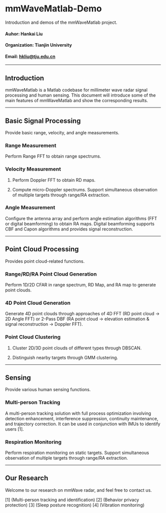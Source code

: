 # mmWaveMatlab-Demo
Introduction and demos of the mmWaveMatlab project.

#### Auhor: Hankai Liu
#### Organization: Tianjin University
#### Email: hkliu@tju.edu.cn
---
## Introduction
mmWaveMatlab is a Matlab codebase for millimeter wave radar signal processing and human sensing. This document will introduce some of the main features of mmWaveMatlab and show the corresponding results.

---

## Basic Signal Processing
Provide basic range, velocity, and angle measurements.

### Range Measurement
Perform Range FFT to obtain range spectrums.

### Velocity Measurement
1. Perform Doppler FFT to obtain RD maps.

2. Compute micro-Doppler spectrums. Support simultaneous observation of multiple targets through range/RA extraction.

### Angle Measurement
Configure the antenna array and perform angle estimation algorithms (FFT or digital beamforming) to obtain RA maps. Digital beamforming supports CBF and Capon algorithms and provides signal reconstruction.

---

## Point Cloud Processing
Provides point cloud-related functions.

### Range/RD/RA Point Cloud Generation 
Perform 1D/2D CFAR in range spectrum, RD Map, and RA map to generate point clouds.

### 4D Point Cloud Generation 
Generate 4D point clouds through approaches of 4D FFT (RD point cloud -> 2D Angle FFT) or 2-Pass DBF (RA point cloud -> elevation estimation & signal reconstruction -> Doppler FFT).

### Point Cloud Clustering 
1. Cluster 2D/3D point clouds of different types through DBSCAN.

2. Distinguish nearby targets through GMM clustering.


---

## Sensing
Provide various human sensing functions.

### Multi-person Tracking
A multi-person tracking solution with full process optimization involving detection enhancement, interference suppression, continuity maintenance, and trajectory correction. It can be used in conjunction with IMUs to identify users [1].


### Respiration Monitoring
Perform respiration monitoring on static targets. Support simultaneous observation of multiple targets through range/RA extraction.


---

## Our Research
Welcome to our research on mmWave radar, and feel free to contact us.

[1]   (Multi-person tracking and identification)
[2]   (Behavior privacy protection)
[3]   (Sleep posture recognition)
[4]   (Vibration monitoring)




